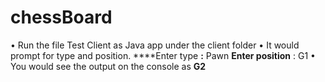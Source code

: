# chessBoard
• Run the file Test Client as Java app under the client folder
• It would prompt for type and position. 
	****Enter type **:** Pawn
	**Enter position** : G1
• You would see the output on the console as **G2**


